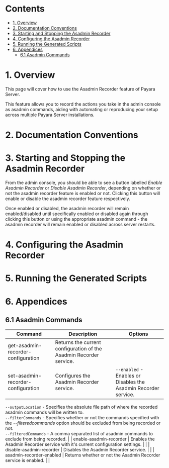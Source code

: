# Contents
* [1. Overview](#1-overview)
* [2. Documentation Conventions](#2-documentation-conventions)
* [3. Starting and Stopping the Asadmin Recorder](#3-starting-and-stopping-the-asadmin-recorder)
* [4. Configuring the Asadmin Recorder](#4-configuring-the-asadmin-recorder)
* [5. Running the Generated Scripts](#4-running-the-generated-scripts)
* [6. Appendices](#6-appendices)
  * [6.1 Asadmin Commands](#61-asadmin-commands)

# 1. Overview
This page will cover how to use the Asadmin Recorder feature of Payara Server.  

This feature allows you to record the actions you take in the admin console as asadmin commands, aiding with automating or reproducing your setup across multiple Payara Server installations.

# 2. Documentation Conventions

# 3. Starting and Stopping the Asadmin Recorder
From the admin console, you should be able to see a button labelled _Enable Asadmin Recorder_ or _Disable Asadmin Recorder_, depending on whether or not the asadmin recorder feature is enabled or not. Clicking this button will enable or disable the asadmin recorder feature respectively.

Once enabled or disabled, the asadmin recorder will remain enabled/disabled until specifically enabled or disabled again through clicking this button or using the appropriate asadmin command - the asadmin recorder will remain enabled or disabled across server restarts.

# 4. Configuring the Asadmin Recorder

# 5. Running the Generated Scripts

# 6. Appendices

## 6.1 Asadmin Commands

| Command | Description | Options |
|------------------------------------|--------------------------------------------------------------------------------|-----------------------------------------------------------------------------------------------------------------------------------------------------------------------------------------------------------------------------------------------------------------------------------------------------------------------------------------------------------------------------------------------------------------------------------------------|
| get-asadmin-recorder-configuration | Returns the current configuration of the Asadmin Recorder service. |  |
| set-asadmin-recorder-configuration | Configures the Asadmin Recorder service. | `--enabled` - Enables or Disables the Asadmin Recorder service.  
`--outputLocation` - Specifies the absolute file path of where the recorded asadmin commands will be written to.  
`--filterCommands` - Specifies whether or not the commands specified with the _--filteredcommands_ option should be excluded from being recorded or not.  
`--filteredCommands` - A comma separated list of asadmin commands to exclude from being recorded. |
| enable-asadmin-recorder | Enables the Asadmin Recorder service with it's current configuration settings. |  |
| disable-asadmin-recorder | Disables the Asadmin Recorder service. |  |
| asadmin-recorder-enabled | Returns whether or not the Asadmin Recorder service is enabled. |  |

